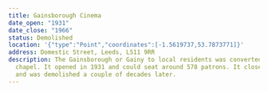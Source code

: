 ```yaml
---
title: Gainsborough Cinema
date_open: "1931"
date_close: "1966"
status: Demolished
location: '{"type":"Point","coordinates":[-1.5619737,53.7873771]}'
address: Domestic Street, Leeds, LS11 9RR
description: The Gainsborough or Gainy to local residents was converted from a
  chapel. It opened in 1931 and could seat around 578 patrons. It closed in 1966
  and was demolished a couple of decades later.
---
```

